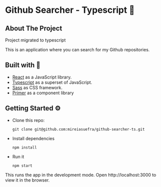 # Github Searcher - Typescript 🔎

## About The Project

Project migrated to typescript

This is an application where you can search for my Github repositories.


## Built with 🚀

* [React](https://reactjs.org) as a JavaScript library.
* [Typescript](https://www.typescriptlang.org/) as a superset of JavaScript.
* [Sass](https://sass-lang.com/) as CSS framework.
* [Primer](https://primer.style/) as a component library 

## Getting Started ⚙️

- Clone this repo:
  ```shell
  git clone git@github.com:mireiasuefra/github-searcher-ts.git
  ```

- Install dependencies
  ```shell
  npm install
  ```

- Run it
  ```shell
  npm start
  ```

This runs the app in the development mode. Open http://localhost:3000 to view it in the browser.

